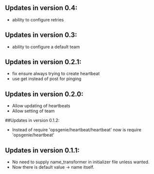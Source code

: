 ## Updates in version 0.4:
- ability to configure retries

## Updates in version 0.3:
- ability to configure a default team

## Updates in version 0.2.1:
- fix ensure always trying to create heartbeat
- use get instead of post for pinging

## Updates in version 0.2.0:

- Allow updating of heartbeats
- Allow setting of team


##Updates in version 0.1.2:

- Instead of require 'opsgenie/heartbeat/heartbeat' now is require 'opsgenie/heartbeat'

## Updates in version 0.1.1:

- No need to supply name_transformer in initializer file unless wanted.
- Now there is default value -> name itself.
